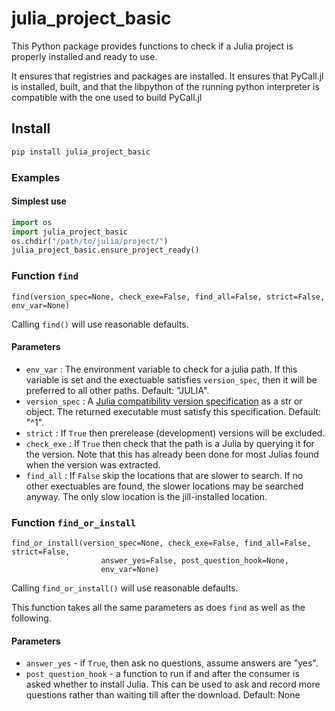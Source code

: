 # julia_project_basic

This Python package provides functions to check if a Julia project is properly installed and ready to use.

It ensures that registries and packages are installed. It ensures that PyCall.jl is
installed, built, and that the libpython of the running python interpreter is compatible with
the one used to build PyCall.jl

## Install

```sh
pip install julia_project_basic
```

### Examples

#### Simplest use

```python
import os
import julia_project_basic
os.chdir("/path/to/julia/project/")
julia_project_basic.ensure_project_ready()
```

### Function `find`

`find(version_spec=None, check_exe=False, find_all=False, strict=False, env_var=None)`

Calling `find()` will use reasonable defaults.

#### Parameters

-  `env_var` : The environment variable to check for a julia path.
        If this variable is set and the exectuable satisfies `version_spec`, then it will be
        preferred to all other paths. Default: "JULIA".
-  `version_spec` : A [Julia compatibility version specification](https://pkgdocs.julialang.org/v1/compatibility/)
        as a str or object. The returned executable must satisfy this specification. Default: "^1".
-  `strict` : If `True` then prerelease (development) versions will be excluded.
-  `check_exe` : If `True` then check that the path is a Julia by querying it for the version.
        Note that this has already been done for most Julias found when the version was extracted.
-  `find_all` : If `False` skip the locations that are slower to search. If no other exectuables
        are found, the slower locations may be searched anyway. The only slow location is the
        jill-installed location.


### Function `find_or_install`

```
find_or_install(version_spec=None, check_exe=False, find_all=False, strict=False,
                    answer_yes=False, post_question_hook=None,
                    env_var=None)
```

Calling `find_or_install()` will use reasonable defaults.

This function takes all the same parameters as does `find` as well as the following.

#### Parameters

-  `answer_yes` - if `True`, then ask no questions, assume answers are "yes".
-  `post_question_hook` -  a function to run if and after the consumer is asked whether
        to install Julia. This can be used to ask and record more questions rather
        than waiting till after the download. Default: None

